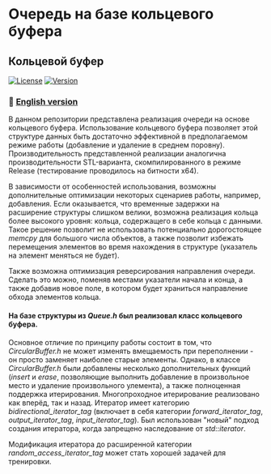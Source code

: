 # Очередь на базе кольцевого буфера
## Кольцевой буфер
[![License](https://img.shields.io/badge/LICENSE-The%20Unlicense-green?style=flat-square)](/LICENSE)  [![Version](https://img.shields.io/badge/VERSION-STABLE-green?style=flat-square)](https://github.com/averov90/circular-buffer-Queue/releases)
### :small_orange_diamond: [English version](/README-eng.md)

В данном репозитории представлена реализация очереди на основе кольцевого буфера. 
Использование кольцевого буфера позволяет этой структуре данных быть достаточно эффективной в предполагаемом режиме работы (добавление и удаление в среднем поровну).
Производительность представленной реализации аналогична производительности STL-варианта, скомпилированного в режиме Release (тестирование проводилось на битности x64).

В зависимости от особенностей использования, возможны дополнительные оптимизации некоторых сценариев работы, например, добавления. 
Если оказывается, что временные задержки на расширение структуры слишком велики, возможна реализация кольца более высокого уровня: кольца, содержащего в себе кольца с данными.
Такое решение позволит не использовать потенциально дорогостоящее *memcpy* для большого числа объектов, а также позволит избежать перемещения элементов во время нахождения в структуре (указатель на элемент меняться не будет).

Также возможна оптимизация реверсирования направления очереди. 
Сделать это можно, поменяв местами указатели начала и конца, а также добавив новое поле, в котором будет храниться направление обхода элементов кольца.

#### На базе структуры из *Queue.h* был реализовал класс кольцевого буфера.

Основное отличие по принципу работы состоит в том, что *CircularBuffer.h* не может изменять вмещаемость при переполнении - он просто заменяет наиболее старые элементы.
Однако, в классе *CircularBuffer.h* были добавлены несколько дополнительных функций (*insert* и *erase*, позволяющие выполнить добавление в произвольное место и удаление произвольного улемента), а также полноценная поддержка итерирования. 
Многопроходное итерирование реализовано как вперёд, так и назад. Итератор имеет категорию *bidirectional_iterator_tag* (включает в себя категории *forward_iterator_tag*, *output_iterator_tag*, *input_iterator_tag*).
Был использован "новый" подход создания итератора, когда запрещено наследование от *std::iterator*.

Модификация итератора до расширенной категории *random_access_iterator_tag* может стать хорошей задачей для тренировки.
